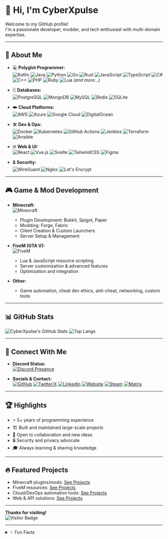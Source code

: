 # 👋 Hi, I'm CyberXpulse

Welcome to my GitHub profile!  
I'm a passionate developer, modder, and tech enthusiast with multi-domain expertise.

---

## 🦾 About Me

- 💻 **Polyglot Programmer:**  
  ![Kotlin](https://img.shields.io/badge/Kotlin-0095D5?logo=kotlin&logoColor=white)
  ![Java](https://img.shields.io/badge/Java-007396?logo=java&logoColor=white)
  ![Python](https://img.shields.io/badge/Python-3776AB?logo=python&logoColor=white)
  ![Go](https://img.shields.io/badge/Go-00ADD8?logo=go&logoColor=white)
  ![Rust](https://img.shields.io/badge/Rust-000000?logo=rust&logoColor=white)
  ![JavaScript](https://img.shields.io/badge/JavaScript-F7DF1E?logo=javascript&logoColor=black)
  ![TypeScript](https://img.shields.io/badge/TypeScript-3178C6?logo=typescript&logoColor=white)
  ![C#](https://img.shields.io/badge/C%23-239120?logo=c-sharp&logoColor=white)
  ![C++](https://img.shields.io/badge/C++-00599C?logo=cplusplus&logoColor=white)
  ![PHP](https://img.shields.io/badge/PHP-777BB4?logo=php&logoColor=white)
  ![Ruby](https://img.shields.io/badge/Ruby-CC342D?logo=ruby&logoColor=white)
  ![Lua](https://img.shields.io/badge/Lua-2C2D72?logo=lua&logoColor=white)
  *(and more...)*

- 🗄️ **Databases:**  
  ![PostgreSQL](https://img.shields.io/badge/PostgreSQL-4169E1?logo=postgresql&logoColor=white)
  ![MongoDB](https://img.shields.io/badge/MongoDB-47A248?logo=mongodb&logoColor=white)
  ![MySQL](https://img.shields.io/badge/MySQL-4479A1?logo=mysql&logoColor=white)
  ![Redis](https://img.shields.io/badge/Redis-DC382D?logo=redis&logoColor=white)
  ![SQLite](https://img.shields.io/badge/SQLite-003B57?logo=sqlite&logoColor=white)

- ☁️ **Cloud Platforms:**  
  ![AWS](https://img.shields.io/badge/AWS-232F3E?logo=amazon-aws&logoColor=white)
  ![Azure](https://img.shields.io/badge/Azure-0078D4?logo=microsoft-azure&logoColor=white)
  ![Google Cloud](https://img.shields.io/badge/Google%20Cloud-4285F4?logo=google-cloud&logoColor=white)
  ![DigitalOcean](https://img.shields.io/badge/DigitalOcean-0080FF?logo=digitalocean&logoColor=white)

- 🛠️ **Dev & Ops:**  
  ![Docker](https://img.shields.io/badge/Docker-2496ED?logo=docker&logoColor=white)
  ![Kubernetes](https://img.shields.io/badge/Kubernetes-326CE5?logo=kubernetes&logoColor=white)
  ![GitHub Actions](https://img.shields.io/badge/GitHub%20Actions-2088FF?logo=github-actions&logoColor=white)
  ![Jenkins](https://img.shields.io/badge/Jenkins-D24939?logo=jenkins&logoColor=white)
  ![Terraform](https://img.shields.io/badge/Terraform-623CE4?logo=terraform&logoColor=white)
  ![Ansible](https://img.shields.io/badge/Ansible-EE0000?logo=ansible&logoColor=white)

- 🌐 **Web & UI:**  
  ![React](https://img.shields.io/badge/React-20232A?logo=react&logoColor=61DAFB)
  ![Vue.js](https://img.shields.io/badge/Vue.js-35495E?logo=vue.js&logoColor=4FC08D)
  ![Svelte](https://img.shields.io/badge/Svelte-FF3E00?logo=svelte&logoColor=white)
  ![TailwindCSS](https://img.shields.io/badge/TailwindCSS-06B6D4?logo=tailwindcss&logoColor=white)
  ![Figma](https://img.shields.io/badge/Figma-F24E1E?logo=figma&logoColor=white)

- 🔒 **Security:**  
  ![WireGuard](https://img.shields.io/badge/WireGuard-88171A?logo=wireguard&logoColor=white)
  ![Nginx](https://img.shields.io/badge/Nginx-009639?logo=nginx&logoColor=white)
  ![Let's Encrypt](https://img.shields.io/badge/Let's%20Encrypt-003A70?logo=letsencrypt&logoColor=white)

---

## 🎮 Game & Mod Development

- **Minecraft:**  
  ![Minecraft](https://img.shields.io/badge/Minecraft-2D2D2D?logo=minecraft&logoColor=white)
  - Plugin Development: Bukkit, Spigot, Paper
  - Modding: Forge, Fabric
  - Client Creation & Custom Launchers
  - Server Setup & Management

- **FiveM (GTA V):**  
  ![FiveM](https://img.shields.io/badge/FiveM-FF5500?logo=fivem&logoColor=white)
  - Lua & JavaScript resource scripting
  - Server customization & advanced features
  - Optimization and integration

- **Other:**  
  - Game automation, cheat dev ethics, anti-cheat, networking, custom tools

---

## 📊 GitHub Stats

![CyberXpulse's GitHub Stats](https://github-readme-stats.vercel.app/api?username=CyberXpulse&show_icons=true&theme=radical)
![Top Langs](https://github-readme-stats.vercel.app/api/top-langs/?username=CyberXpulse&layout=compact&theme=radical)

---

## 💬 Connect With Me

- **Discord Status:**  
  [![Discord Presence](https://lanyard.cnrad.dev/api/1190494698452824152)](https://discord.com/users/1190494698452824152)

- **Socials & Contact:**  
  [![GitHub](https://img.shields.io/badge/GitHub-181717?logo=github&logoColor=white)](https://github.com/CyberXpulse)
  [![Twitter/X](https://img.shields.io/badge/Twitter-1DA1F2?logo=twitter&logoColor=white)](https://twitter.com/yourtwitter)
  [![LinkedIn](https://img.shields.io/badge/LinkedIn-0A66C2?logo=linkedin&logoColor=white)](https://linkedin.com/in/yourlinkedin)
  [![Website](https://img.shields.io/badge/Website-34a853?logo=google-chrome&logoColor=white)](https://yourwebsite.com)
  [![Steam](https://img.shields.io/badge/Steam-171A21?logo=steam&logoColor=white)](https://steamcommunity.com/id/yoursteamid)
  [![Matrix](https://img.shields.io/badge/Matrix-1D1D1D?logo=matrix&logoColor=white)](https://matrix.to/#/@yourmatrixid:matrix.org)

---

## 🏆 Highlights

- ⭐ 5+ years of programming experience
- 🏗️ Built and maintained large-scale projects
- 🤝 Open to collaboration and new ideas
- 🔒 Security and privacy advocate
- 🎓 Always learning & sharing knowledge

---

## 🔥 Featured Projects

- Minecraft plugins/mods: [See Projects](#)
- FiveM resources: [See Projects](#)
- Cloud/DevOps automation tools: [See Projects](#)
- Web & API solutions: [See Projects](#)

---

**Thanks for visiting!**  
![Visitor Badge](https://komarev.com/ghpvc/?username=CyberXpulse&color=blue)

---

<details>
  <summary>✨ Fun Facts</summary>

  - Can code in the dark (literally & figuratively)
  - Loves coffee, synthwave, and retro games
  - Automation addict: If it can be automated, it will be!
</details>
